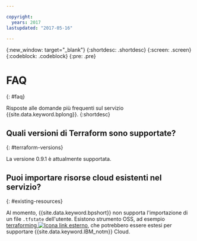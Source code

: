 ```yaml
---

copyright:
  years: 2017
lastupdated: "2017-05-16"

---
```


{:new_window: target="_blank"}
{:shortdesc: .shortdesc}
{:screen: .screen}
{:codeblock: .codeblock}
{:pre: .pre}


# FAQ
{: #faq}

Risposte alle domande più frequenti sul servizio {{site.data.keyword.bplong}}.
{:shortdesc}

## Quali versioni di Terraform sono supportate?
{: #terraform-versions}

La versione 0.9.1 è attualmente supportata. 

## Puoi importare risorse cloud esistenti nel servizio?
{: #existing-resources}

 Al momento, {{site.data.keyword.bpshort}} non supporta l'importazione di un file `.tfstate` dell'utente. Esistono strumento OSS, ad esempio <a href="https://github.com/dtan4/terraforming">terraforming <img src="../../icons/launch-glyph.svg" alt="Icona link esterno"></a>, che potrebbero essere estesi per supportare {{site.data.keyword.IBM_notm}} Cloud.
